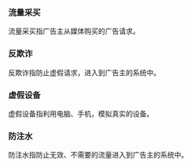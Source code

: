 ### 流量采买
流量采买指广告主从媒体购买的广告请求。

### 反欺诈
反欺诈指防止虚假请求，进入到广告主的系统中。

### 虚假设备
虚假设备指利用电脑、手机，模拟真实的设备。

### 防注水
防注水指防止无效、不需要的流量进入到广告主的系统中。